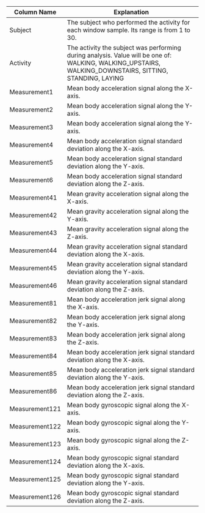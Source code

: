 
Column Name|Explanation
---|---
Subject|The subject who performed the activity for each window sample. Its range is from 1 to 30.
Activity|The activity the subject was performing during analysis. Value will be one of: WALKING, WALKING_UPSTAIRS, WALKING_DOWNSTAIRS, SITTING, STANDING, LAYING
Measurement1|Mean body acceleration signal along the X-axis.
Measurement2|Mean body acceleration signal along the Y-axis.
Measurement3|Mean body acceleration signal along the Y-axis.
Measurement4|Mean body acceleration signal standard deviation along the X-axis.
Measurement5|Mean body acceleration signal standard deviation along the Y-axis.
Measurement6|Mean body acceleration signal standard deviation along the Z-axis.
Measurement41|Mean gravity acceleration signal along the X-axis.
Measurement42|Mean gravity acceleration signal along the Y-axis.
Measurement43|Mean gravity acceleration signal along the Z-axis.
Measurement44|Mean gravity acceleration signal standard deviation along the X-axis.
Measurement45|Mean gravity acceleration signal standard deviation along the Y-axis.
Measurement46|Mean gravity acceleration signal standard deviation along the Z-axis.
Measurement81|Mean body acceleration jerk signal along the X-axis.
Measurement82|Mean body acceleration jerk signal along the Y-axis.
Measurement83|Mean body acceleration jerk signal along the Z-axis.
Measurement84|Mean body acceleration jerk signal standard deviation along the X-axis.
Measurement85|Mean body acceleration jerk signal standard deviation along the Y-axis.
Measurement86|Mean body acceleration jerk signal standard deviation along the Z-axis.
Measurement121|Mean body gyroscopic signal along the X-axis.
Measurement122|Mean body gyroscopic signal along the Y-axis.
Measurement123|Mean body gyroscopic signal along the Z-axis.
Measurement124|Mean body gyroscopic signal standard deviation along the X-axis.
Measurement125|Mean body gyroscopic signal standard deviation along the Y-axis.
Measurement126|Mean body gyroscopic signal standard deviation along the Z-axis.
